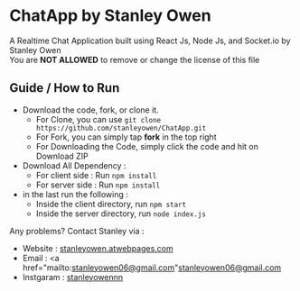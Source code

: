 # ChatApp by Stanley Owen
A Realtime Chat Application built using React Js, Node Js, and Socket.io by Stanley Owen\
You are **NOT ALLOWED** to remove or change the license of this file

## Guide / How to Run
- Download the code, fork, or clone it.
  - For Clone, you can use `git clone https://github.com/stanleyowen/ChatApp.git`
  - For Fork, you can simply tap **fork** in the top right
  - For Downloading the Code, simply click the code and hit on Download ZIP
- Download All Dependency :
  - For client side : Run `npm install`
  - For server side : Run `npm install`
- in the last run the following :
  - Inside the client directory, run `npm start`
  - Inside the server directory, run `node index.js`

Any problems? Contact Stanley via :
- Website : <a href="http://stanleyowen.atwebpages.com">stanleyowen.atwebpages.com</a>
- Email : <a href="mailto:stanleyowen06@gmail.com"stanleyowen06@gmail.com</a>
- Instgaram : <a href="https://instagram.com/stanleyowennn">stanleyowennn</a>
